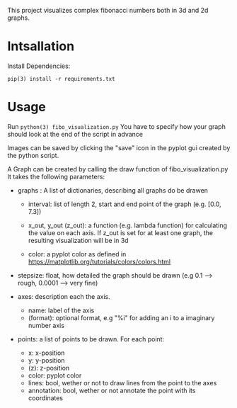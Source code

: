 This project visualizes complex fibonacci numbers both in 3d and 2d graphs.

# Intsallation

Install Dependencies:

`pip(3) install -r requirements.txt`

# Usage

Run `python(3) fibo_visualization.py`
You have to specify how your graph should look at the end of the script in advance

Images can be saved by clicking the "save" icon in the pyplot gui created by the python script.

A Graph can be created by calling the draw function of fibo_visualization.py
It takes the following parameters:

- graphs : A list of dictionaries, describing all graphs do be drawen

  - interval: list of length 2, start and end point of the graph (e.g. [0.0, 7.3])
  - x_out, y_out (z_out): a function (e.g. lambda function) for calculating the value on each axis. If z_out is set for at least one graph, the resulting visualization will be in 3d

  - color: a pyplot color as defined in https://matplotlib.org/tutorials/colors/colors.html

- stepsize: float, how detailed the graph should be drawn (e.g 0.1 --> rough, 0.0001 --> very fine)

- axes: description each the axis.

  - name: label of the axis
  - (format): optional format, e.g "%i" for adding an i to a imaginary number axis

- points: a list of points to be drawn. For each point:
  - x: x-position
  - y: y-position
  - (z): z-position
  - color: pyplot color
  - lines: bool, wether or not to draw lines from the point to the axes
  - annotation: bool, wether or not annotate the point with its coordinates

